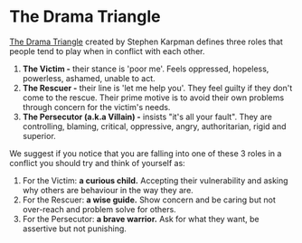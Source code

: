 # The Drama Triangle

[The Drama Triangle](https://www.wikiwand.com/en/Karpman_drama_triangle) created by Stephen Karpman defines three roles that people tend to play when in conflict with each other.

1. **The Victim -** their stance is 'poor me'. Feels oppressed, hopeless, powerless, ashamed, unable to act. 
2. **The Rescuer -** their line is 'let me help you'. They feel guilty if they don't come to the rescue. Their prime motive is to avoid their own problems through concern for the victim's needs.
3. **The Persecutor \(a.k.a Villain\) -** insists "it's all your fault". They are controlling, blaming, critical, oppressive, angry, authoritarian, rigid and superior.

We suggest if you notice that you are falling into one of these 3 roles in a conflict you should try and think of yourself as:

1. For the Victim: **a curious child.** Accepting their vulnerability and asking why others are behaviour in the way they are.
2. For the Rescuer: **a wise guide.** Show concern and be caring but not over-reach and problem solve for others.
3. For the Persecutor: **a brave warrior.** Ask for what they want, be assertive but not punishing.

